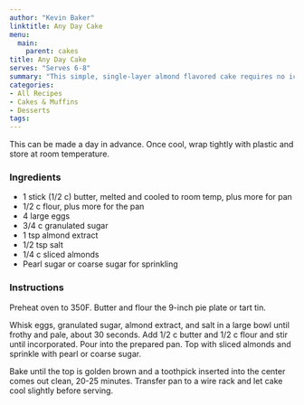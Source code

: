 ```yaml
---
author: "Kevin Baker"
linktitle: Any Day Cake
menu:
  main:
    parent: cakes
title: Any Day Cake
serves: "Serves 6-8"
summary: "This simple, single-layer almond flavored cake requires no icing or decorating. It's a comforting and satisfying end to any meal. If you want something a bit more elaborate, serve it with whipped cream and macerated berries or citrus fruits."
categories:
- All Recipes
- Cakes & Muffins
- Desserts
tags:
---
```

This can be made a day in advance. Once cool, wrap tightly with plastic and store at room temperature. 

### Ingredients

<div class="ingredient-list">

* 1 stick (1/2 c) butter, melted and cooled to room temp, plus more for pan
* 1/2 c flour, plus more for the pan
* 4 large eggs
* 3/4 c granulated sugar
* 1 tsp almond extract
* 1/2 tsp salt
* 1/4 c sliced almonds
* Pearl sugar or coarse sugar for sprinkling
  
</div>

### Instructions
Preheat oven to 350F. Butter and flour the 9-inch pie plate or tart tin.

Whisk eggs, granulated sugar, almond extract, and salt in a large bowl until frothy and pale, about 30 seconds. Add 1/2 c butter and 1/2 c flour and stir until incorporated. Pour into the prepared pan. Top with sliced almonds and sprinkle with pearl or coarse sugar.

Bake until the top is golden brown and a toothpick inserted into the center comes out clean, 20-25 minutes. Transfer pan to a wire rack and let cake cool slightly before serving.